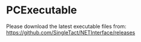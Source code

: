 # PCExecutable
Please download the latest executable files from:
https://github.com/SingleTact/NETInterface/releases